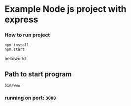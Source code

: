 # Example Node js project with express

### How to run project
```
npm install
npm start
```

helloworld

## Path to start program 
```
bin/www
```
### running on port: `3000`
